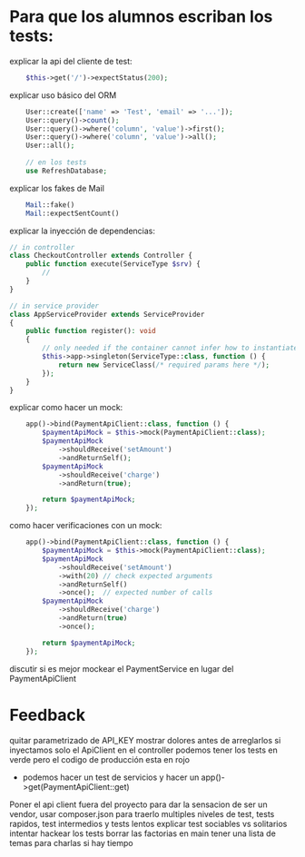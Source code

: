 # Para que los alumnos escriban los tests:
 
explicar la api del cliente de test:

```php
    $this->get('/')->expectStatus(200);
```
 
explicar uso básico del ORM 

```php 
    User::create(['name' => 'Test', 'email' => '...']);
    User::query()->count();
    User::query()->where('column', 'value')->first();
    User::query()->where('column', 'value')->all();
    User::all();
    
    // en los tests
    use RefreshDatabase;
```

explicar los fakes de Mail

```php
    Mail::fake()
    Mail::expectSentCount()
```

explicar la inyección de dependencias:

```php
// in controller
class CheckoutController extends Controller {
    public function execute(ServiceType $srv) {
        // 
    }
}

// in service provider
class AppServiceProvider extends ServiceProvider
{
    public function register(): void
    {
        // only needed if the container cannot infer how to instantiate the service on its own
        $this->app->singleton(ServiceType::class, function () {
            return new ServiceClass(/* required params here */);
        });
    }
}
```

explicar como hacer un mock:

```php
    app()->bind(PaymentApiClient::class, function () {
        $paymentApiMock = $this->mock(PaymentApiClient::class);
        $paymentApiMock
            ->shouldReceive('setAmount')
            ->andReturnSelf();
        $paymentApiMock
            ->shouldReceive('charge')
            ->andReturn(true);

        return $paymentApiMock;
    });
```

como hacer verificaciones con un mock:

```php
    app()->bind(PaymentApiClient::class, function () {
        $paymentApiMock = $this->mock(PaymentApiClient::class);
        $paymentApiMock
            ->shouldReceive('setAmount')
            ->with(20) // check expected arguments
            ->andReturnSelf()
            ->once();  // expected number of calls
        $paymentApiMock
            ->shouldReceive('charge')
            ->andReturn(true)
            ->once();

        return $paymentApiMock;
    });
```

discutir si es mejor mockear el PaymentService en lugar del PaymentApiClient




# Feedback

quitar parametrizado de API_KEY
mostrar dolores antes de arreglarlos
si inyectamos solo el ApiClient en el controller podemos tener los tests en verde pero el codigo de producción esta en rojo
 - podemos hacer un test de servicios y hacer un app()->get(PaymentApiClient::get)

Poner el api client fuera del proyecto para dar la sensacion de ser un vendor, usar composer.json para traerlo
multiples niveles de test, tests rapidos, test intermedios y tests lentos
explicar test sociables vs solitarios
intentar hackear los tests
borrar las factorias en main
tener una lista de temas para charlas si hay tiempo
